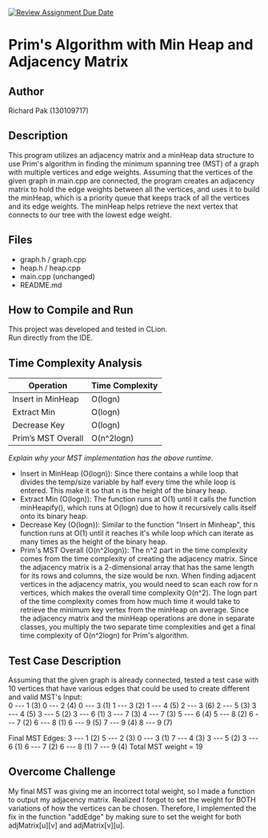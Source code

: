 [![Review Assignment Due Date](https://classroom.github.com/assets/deadline-readme-button-22041afd0340ce965d47ae6ef1cefeee28c7c493a6346c4f15d667ab976d596c.svg)](https://classroom.github.com/a/K_t6ffJX)
# Prim's Algorithm with Min Heap and Adjacency Matrix

## Author
Richard Pak (130109717)

## Description
This program utilizes an adjacency matrix and a minHeap data structure to use Prim's algorithm in finding the minimum spanning
tree (MST) of a graph with multiple vertices and edge weights. Assuming that the vertices of the given graph in main.cpp are 
connected, the program creates an adjacency matrix to hold the edge weights between all the vertices, and uses it to build the 
minHeap, which is a priority queue that keeps track of all the vertices and its edge weights. The minHeap helps retrieve the next vertex 
that connects to our tree with the lowest edge weight.

## Files
- graph.h / graph.cpp
- heap.h / heap.cpp
- main.cpp (unchanged)
- README.md

## How to Compile and Run
This project was developed and tested in CLion.  
Run directly from the IDE.

## Time Complexity Analysis


| Operation            | Time Complexity |
|----------------------|-----------------|
| Insert in MinHeap    | O(logn)         |
| Extract Min          | O(logn)         |
| Decrease Key         | O(logn)         |
| Prim’s MST Overall   | O(n^2logn)      |

_Explain why your MST implementation has the above runtime._
- Insert in MinHeap (O(logn)): Since there contains a while loop that divides the temp/size variable by half every time the while loop is entered. This make it so that n is the height of the binary heap.
- Extract Min (O(logn)): The function runs at O(1) until it calls the function minHeapify(), which runs at O(logn) due to how it recursively calls itself onto its binary heap. 
- Decrease Key (O(logn)): Similar to the function "Insert in Minheap", this function runs at O(1) until it reaches it's while loop which can iterate as many times as the height of the binary heap.
- Prim's MST Overall (O(n^2logn)): The n^2 part in the time complexity comes from the time complexity of creating the adjacency matrix. Since the adjacency matrix is a 2-dimensional array that has the same length for its rows and columns, the size would be nxn. When finding adjacent vertices in the adjacency matrix, you would need to scan each row for n vertices, which makes the overall time complexity O(n^2).
                                 The logn part of the time complexity comes from how much time it would take to retrieve the minimum key vertex from the minHeap on average.
                                Since the adjacency matrix and the minHeap operations are done in separate classes, you multiply the two separate time complexities and get a final time complexity of O(n^2logn) for Prim's algorithm.

## Test Case Description
Assuming that the given graph is already connected, tested a test case with 10 vertices that have various edges that could be used to create different and valid MST's
Input:  
0 --- 1 (3)
0 --- 2 (4)
0 --- 3 (1)
1 --- 3 (2)
1 --- 4 (5)
2 --- 3 (6)
2 --- 5 (3)
3 --- 4 (5)
3 --- 5 (2)
3 --- 6 (1)
3 --- 7 (3)
4 --- 7 (3)
5 --- 6 (4)
5 --- 8 (2)
6 --- 7 (2)
6 --- 8 (1)
6 --- 9 (5)
7 --- 9 (4)
8 --- 9 (7)

Final MST Edges:
3 --- 1 (2)
5 --- 2 (3)
0 --- 3 (1)
7 --- 4 (3)
3 --- 5 (2)
3 --- 6 (1)
6 --- 7 (2)
6 --- 8 (1)
7 --- 9 (4)
Total MST weight = 19

## Overcome Challenge
My final MST was giving me an incorrect total weight, so I made a function to output my adjacency matrix.
Realized I forgot to set the weight for BOTH variations of how the vertices can be chosen. Therefore, I
implemented the fix in the function "addEdge" by making sure to set the weight for both adjMatrix[u][v] and 
adjMatrix[v][u].